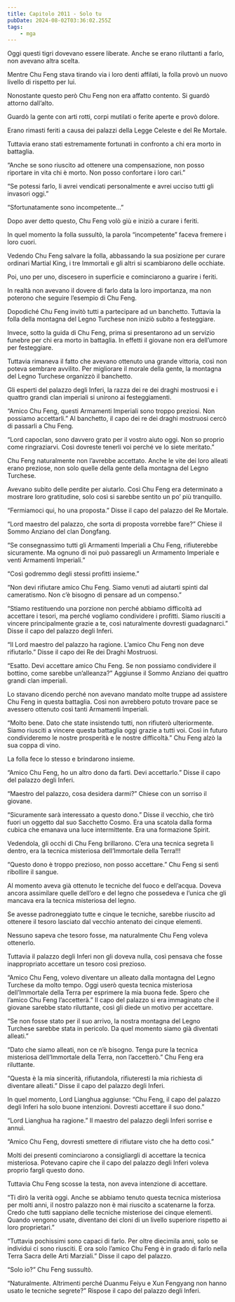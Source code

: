 ```yaml
---
title: Capitolo 2011 - Solo tu
pubDate: 2024-08-02T03:36:02.255Z
tags:
    - mga
---
```



Oggi questi tigri dovevano essere liberate. Anche se erano riluttanti a farlo, non avevano altra scelta.

Mentre Chu Feng stava tirando via i loro denti affilati, la folla provò un nuovo livello di rispetto per lui.

Nonostante questo però Chu Feng non era affatto contento. Si guardò attorno dall’alto.

Guardò la gente con arti rotti, corpi mutilati o ferite aperte e provò dolore.

Erano rimasti feriti a causa dei palazzi della Legge Celeste e del Re Mortale.

Tuttavia erano stati estremamente fortunati in confronto a chi era morto in battaglia.

“Anche se sono riuscito ad ottenere una compensazione, non posso riportare in vita chi è morto. Non posso confortare i loro cari.”

“Se potessi farlo, li avrei vendicati personalmente e avrei ucciso tutti gli invasori oggi.”

“Sfortunatamente sono incompetente…”

Dopo aver detto questo, Chu Feng volò giù e iniziò a curare i feriti.

In quel momento la folla sussultò, la parola “incompetente” faceva fremere i loro cuori.

Vedendo Chu Feng salvare la folla, abbassando la sua posizione per curare ordinari Martial King, i tre Immortali e gli altri si scambiarono delle occhiate.

Poi, uno per uno, discesero in superficie e cominciarono a guarire i feriti.

In realtà non avevano il dovere di farlo data la loro importanza, ma non poterono che seguire l’esempio di Chu Feng.

Dopodiché Chu Feng invitò tutti a partecipare ad un banchetto. Tuttavia la folla della montagna del Legno Turchese non iniziò subito a festeggiare.

Invece, sotto la guida di Chu Feng, prima si presentarono ad un servizio funebre per chi era morto in battaglia. In effetti il giovane non era dell’umore per festeggiare.

Tuttavia rimaneva il fatto che avevano ottenuto una grande vittoria, così non poteva sembrare avvilito. Per migliorare il morale della gente, la montagna del Legno Turchese organizzò il banchetto.

Gli esperti del palazzo degli Inferi, la razza dei re dei draghi mostruosi e i quattro grandi clan imperiali si unirono ai festeggiamenti.

“Amico Chu Feng, questi Armamenti Imperiali sono troppo preziosi. Non possiamo accettarli.” Al banchetto, il capo dei re dei draghi mostruosi cercò di passarli a Chu Feng.

“Lord capoclan, sono davvero grato per il vostro aiuto oggi. Non so proprio come ringraziarvi. Così dovreste tenerli voi perché ve lo siete meritato.”

Chu Feng naturalmente non l’avrebbe accettato. Anche le vite dei loro alleati erano preziose, non solo quelle della gente della montagna del Legno Turchese.

Avevano subìto delle perdite per aiutarlo. Così Chu Feng era determinato a mostrare loro gratitudine, solo così si sarebbe sentito un po’ più tranquillo.

“Fermiamoci qui, ho una proposta.” Disse il capo del palazzo del Re Mortale.

“Lord maestro del palazzo, che sorta di proposta vorrebbe fare?” Chiese il Sommo Anziano del clan Dongfang.

“Se consegnassimo tutti gli Armamenti Imperiali a Chu Feng, rifiuterebbe sicuramente. Ma ognuno di noi può passaregli un Armamento Imperiale e venti Armamenti Imperiali.”

“Così godremmo degli stessi profitti insieme.”

“Non devi rifiutare amico Chu Feng. Siamo venuti ad aiutarti spinti dal cameratismo. Non c’è bisogno di pensare ad un compenso.”

“Stiamo restituendo una porzione non perché abbiamo difficoltà ad accettare i tesori, ma perché vogliamo condividere i profitti. Siamo riusciti a vincere principalmente grazie a te, così naturalmente dovresti guadagnarci.” Disse il capo del palazzo degli Inferi.

“Il Lord maestro del palazzo ha ragione. L’amico Chu Feng non deve rifiutarlo.” Disse il capo dei Re dei Draghi Mostruosi.

“Esatto. Devi accettare amico Chu Feng. Se non possiamo condividere il bottino, come sarebbe un’alleanza?” Aggiunse il Sommo Anziano dei quattro grandi clan imperiali.

Lo stavano dicendo perché non avevano mandato molte truppe ad assistere Chu Feng in questa battaglia. Così non avrebbero potuto trovare pace se avessero ottenuto così tanti Armamenti Imperiali.

“Molto bene. Dato che state insistendo tutti, non rifiuterò ulteriormente. Siamo riusciti a vincere questa battaglia oggi grazie a tutti voi. Così in futuro condivideremo le nostre prosperità e le nostre difficoltà.” Chu Feng alzò la sua coppa di vino.

La folla fece lo stesso e brindarono insieme.

“Amico Chu Feng, ho un altro dono da farti. Devi accettarlo.” Disse il capo del palazzo degli Inferi.

“Maestro del palazzo, cosa desidera darmi?” Chiese con un sorriso il giovane.

“Sicuramente sarà interessato a questo dono.” Disse il vecchio, che tirò fuori un oggetto dal suo Sacchetto Cosmo. Era una scatola dalla forma cubica che emanava una luce intermittente. Era una formazione Spirit.

Vedendola, gli occhi di Chu Feng brillarono. C’era una tecnica segreta lì dentro, era la tecnica misteriosa dell’Immortale della Terra!!!

“Questo dono è troppo prezioso, non posso accettare.” Chu Feng si sentì ribollire il sangue.

Al momento aveva già ottenuto le tecniche del fuoco e dell’acqua. Doveva ancora assimilare quelle dell’oro e del legno che possedeva e l’unica che gli mancava era la tecnica misteriosa del legno.

Se avesse padroneggiato tutte e cinque le tecniche, sarebbe riuscito ad ottenere il tesoro lasciato dal vecchio antenato dei cinque elementi.

Nessuno sapeva che tesoro fosse, ma naturalmente Chu Feng voleva ottenerlo.

Tuttavia il palazzo degli Inferi non gli doveva nulla, così pensava che fosse inappropriato accettare un tesoro così prezioso.

“Amico Chu Feng, volevo diventare un alleato dalla montagna del Legno Turchese da molto tempo. Oggi userò questa tecnica misteriosa dell’Immortale della Terra per esprimere la mia buona fede. Spero che l’amico Chu Feng l’accetterà.” Il capo del palazzo si era immaginato che il giovane sarebbe stato riluttante, così gli diede un motivo per accettare.

“Se non fosse stato per il suo arrivo, la nostra montagna del Legno Turchese sarebbe stata in pericolo. Da quel momento siamo già diventati alleati.”

“Dato che siamo alleati, non ce n’è bisogno. Tenga pure la tecnica misteriosa dell’Immortale della Terra, non l’accetterò.” Chu Feng era riluttante.

“Questa è la mia sincerità, rifiutandola, rifiuteresti la mia richiesta di diventare alleati.” Disse il capo del palazzo degli Inferi.

In quel momento, Lord Lianghua aggiunse: “Chu Feng, il capo del palazzo degli Inferi ha solo buone intenzioni. Dovresti accettare il suo dono.”

“Lord Lianghua ha ragione.” Il maestro del palazzo degli Inferi sorrise e annuì.

“Amico Chu Feng, dovresti smettere di rifiutare visto che ha detto così.”

Molti dei presenti cominciarono a consigliargli di accettare la tecnica misteriosa. Potevano capire che il capo del palazzo degli Inferi voleva proprio fargli questo dono.

Tuttavia Chu Feng scosse la testa, non aveva intenzione di accettare.

“Ti dirò la verità oggi. Anche se abbiamo tenuto questa tecnica misteriosa per molti anni, il nostro palazzo non è mai riuscito a scatenarne la forza. Credo che tutti sappiano delle tecniche misteriose dei cinque elementi. Quando vengono usate, diventano dei cloni di un livello superiore rispetto ai loro proprietari.”

“Tuttavia pochissimi sono capaci di farlo. Per oltre diecimila anni, solo se individui ci sono riusciti. E ora solo l’amico Chu Feng è in grado di farlo nella Terra Sacra delle Arti Marziali.” Disse il capo del palazzo.

“Solo io?” Chu Feng sussultò.

“Naturalmente. Altrimenti perché Duanmu Feiyu e Xun Fengyang non hanno usato le tecniche segrete?” Rispose il capo del palazzo degli Inferi.


